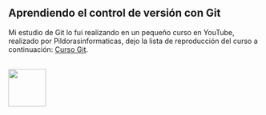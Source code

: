 ## Aprendiendo el control  de versión con Git


Mi estudio de Git lo fui realizando en un pequeño curso en YouTube, realizado por Pildorasinformaticas, dejo la lista de reproducción del curso a continuación:  [Curso Git](https://youtube.com/playlist?list=PLU8oAlHdN5BlyaPFiNQcV0xDqy0eR35aU).


<br/>
<img src="https://git-scm.com/images/logos/downloads/Git-Logo-White.png" height="75px" />